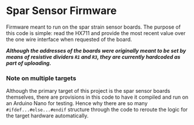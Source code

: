 # Spar Sensor Firmware

Firmware meant to run on the spar strain sensor boards. The purpose of this code is simple: read the HX711 and provide the most recent value over the one wire interface when requested of the board.

***Although the addresses of the boards were originally meant to be set by means of resistive dividers `R1` and `R3`, they are currently hardcoded as part of uploading.***

### Note on multiple targets

Although the primary target of this project is the spar sensor boards themselves, there are provisions in this code to have it compiled and run on an Arduino Nano for testing. Hence why there are so many `#ifdef...#else...#endif` structure through the code to reroute the logic for the target hardware automatically.

